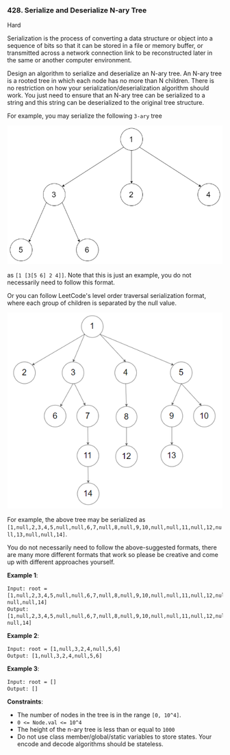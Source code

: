 ### 428. Serialize and Deserialize N-ary Tree

Hard

Serialization is the process of converting a data structure or object into a sequence of 
bits so that it can be stored in a file or memory buffer, or transmitted across a network 
connection link to be reconstructed later in the same or another computer environment.

Design an algorithm to serialize and deserialize an N-ary tree. An N-ary tree is a rooted 
tree in which each node has no more than N children. There is no restriction on how your 
serialization/deserialization algorithm should work. You just need to ensure that an N-ary 
tree can be serialized to a string and this string can be deserialized to the original 
tree structure.

For example, you may serialize the following `3-ary` tree

![ex1](ex1.png)

as `[1 [3[5 6] 2 4]]`. Note that this is just an example, you do not necessarily need to 
follow this format.

Or you can follow LeetCode's level order traversal serialization format, where each group 
of children is separated by the null value.

![ex2](ex2.png)

For example, the above tree may be serialized as 
`[1,null,2,3,4,5,null,null,6,7,null,8,null,9,10,null,null,11,null,12,null,13,null,null,14]`.

You do not necessarily need to follow the above-suggested formats, there are many more 
different formats that work so please be creative and come up with different approaches yourself.

**Example 1**:
```
Input: root = [1,null,2,3,4,5,null,null,6,7,null,8,null,9,10,null,null,11,null,12,null,13,
null,null,14]
Output: [1,null,2,3,4,5,null,null,6,7,null,8,null,9,10,null,null,11,null,12,null,13,null,
null,14]
```

**Example 2**:
```
Input: root = [1,null,3,2,4,null,5,6]
Output: [1,null,3,2,4,null,5,6]
```

**Example 3**:
```
Input: root = []
Output: []
```

**Constraints**:

* The number of nodes in the tree is in the range `[0, 10^4]`.
* `0 <= Node.val <= 10^4`
* The height of the n-ary tree is less than or equal to `1000`
* Do not use class member/global/static variables to store states. Your encode and decode 
algorithms should be stateless.